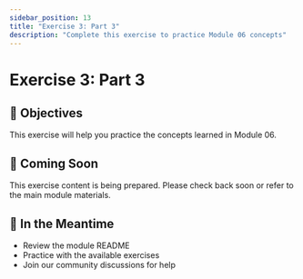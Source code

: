```yaml
---
sidebar_position: 13
title: "Exercise 3: Part 3"
description: "Complete this exercise to practice Module 06 concepts"
---
```


# Exercise 3: Part 3

## 🎯 Objectives

This exercise will help you practice the concepts learned in Module 06.

## 📝 Coming Soon

This exercise content is being prepared. Please check back soon or refer to the main module materials.

## 🚀 In the Meantime

- Review the module README
- Practice with the available exercises
- Join our community discussions for help

